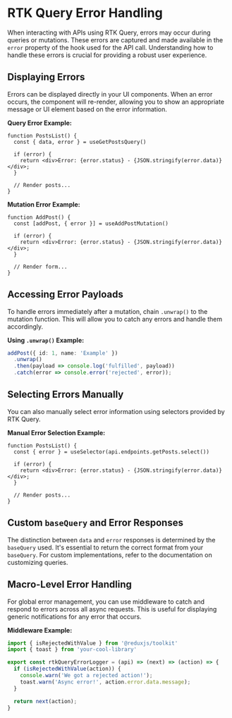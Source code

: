 # RTK Query Error Handling 

When interacting with APIs using RTK Query, errors may occur during queries or mutations. These errors are captured and made available in the `error` property of the hook used for the API call. Understanding how to handle these errors is crucial for providing a robust user experience.

## Displaying Errors
Errors can be displayed directly in your UI components. When an error occurs, the component will re-render, allowing you to show an appropriate message or UI element based on the error information.

**Query Error Example:**
```tsx
function PostsList() {
  const { data, error } = useGetPostsQuery()

  if (error) {
    return <div>Error: {error.status} - {JSON.stringify(error.data)}</div>;
  }

  // Render posts...
}
```

**Mutation Error Example:**
```tsx
function AddPost() {
  const [addPost, { error }] = useAddPostMutation()

  if (error) {
    return <div>Error: {error.status} - {JSON.stringify(error.data)}</div>;
  }

  // Render form...
}
```

## Accessing Error Payloads
To handle errors immediately after a mutation, chain `.unwrap()` to the mutation function. This will allow you to catch any errors and handle them accordingly.

**Using `.unwrap()` Example:**
```ts
addPost({ id: 1, name: 'Example' })
  .unwrap()
  .then(payload => console.log('fulfilled', payload))
  .catch(error => console.error('rejected', error));
```

## Selecting Errors Manually
You can also manually select error information using selectors provided by RTK Query.

**Manual Error Selection Example:**
```tsx
function PostsList() {
  const { error } = useSelector(api.endpoints.getPosts.select())

  if (error) {
    return <div>Error: {error.status} - {JSON.stringify(error.data)}</div>;
  }

  // Render posts...
}
```

## Custom `baseQuery` and Error Responses
The distinction between `data` and `error` responses is determined by the `baseQuery` used. It's essential to return the correct format from your `baseQuery`. For custom implementations, refer to the documentation on customizing queries.

## Macro-Level Error Handling
For global error management, you can use middleware to catch and respond to errors across all async requests. This is useful for displaying generic notifications for any error that occurs.

**Middleware Example:**
```ts
import { isRejectedWithValue } from '@reduxjs/toolkit'
import { toast } from 'your-cool-library'

export const rtkQueryErrorLogger = (api) => (next) => (action) => {
  if (isRejectedWithValue(action)) {
    console.warn('We got a rejected action!');
    toast.warn('Async error!', action.error.data.message);
  }

  return next(action);
}
```

